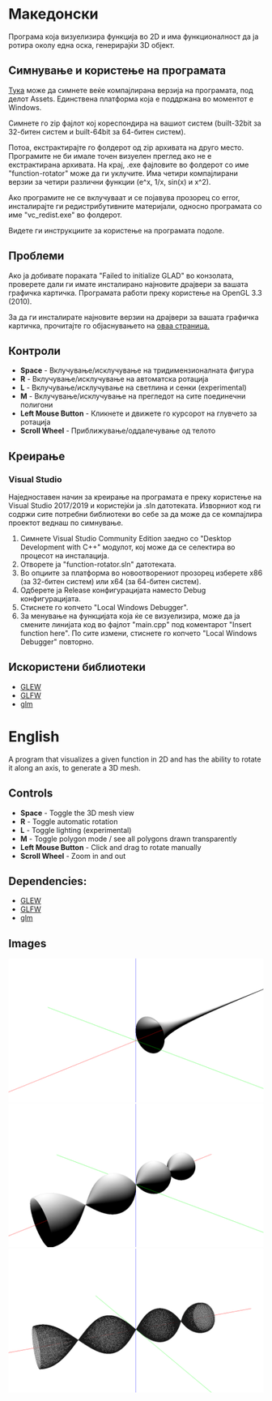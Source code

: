 # Македонски

Програма која визуелизира функција во 2D и има функционалност да ја ротира околу една оска, генерирајќи 3D објект.

## Симнување и користење на програмата

[Тука](https://github.com/limepixl/function-rotator/releases) може да симнете веќе компајлирана верзија на програмата, под делот Assets. Единствена платформа која е поддржана во моментот е Windows. 

Симнете го zip фајлот кој кореспондира на вашиот систем (built-32bit за 32-битен систем и built-64bit за 64-битен систем). 

Потоа, екстрактирајте го фолдерот од zip архивата на друго место. Програмите не би имале точен визуелен преглед ако не е екстрактирана архивата. 
На крај, .exe фајловите во фолдерот со име "function-rotator" може да ги уклучите. Има четири компајлирани верзии за четири различни функции (e^x, 1/x, sin(x) и x^2).

Ако програмите не се вклучуваат и се појавува прозорец со error, инсталирајте ги редистрибутивните материјали, односно програмата со име "vc_redist.exe" во фолдерот.

Видете ги инструкциите за користење на програмата подоле.

## Проблеми

Ако ја добивате пораката "Failed to initialize GLAD" во конзолата, проверете дали ги имате инсталирано најновите драјвери за вашата графичка картичка. Програмата работи преку користење на OpenGL 3.3 (2010).

За да ги инсталирате најновите верзии на драјвери за вашата графичка картичка, прочитајте го објаснувањето на [оваа страница.](https://www.howtogeek.com/135976/how-to-update-your-graphics-drivers-for-maximum-gaming-performance/)

## Контроли

- **Space** - Вклучување/исклучување на тридимензионалната фигура
- **R** - Вклучување/исклучување на автоматска ротација
- **L** - Вклучување/исклучување на светлина и сенки (experimental)
- **M** - Вклучување/исклучување на прегледот на сите поединечни полигони
- **Left Mouse Button** - Кликнете и движете го курсорот на глувчето за ротација
- **Scroll Wheel** - Приближување/оддалечување од телото

## Креирање

### Visual Studio

Наједноставен начин за креирање на програмата е преку користење на Visual Studio 2017/2019 и користејќи ја .sln датотеката. Изворниот код ги содржи сите потребни библиотеки во себе за да може да се компајлира проектот веднаш по симнување.

1) Симнете Visual Studio Community Edition заедно со "Desktop Development with C++" модулот, кој може да се селектира во процесот на инсталација.
2) Отворете ја "function-rotator.sln" датотеката.
3) Во опциите за платформа во новоотворениот прозорец изберете x86 (за 32-битен систем) или x64 (за 64-битен систем).
4) Одберете ја Release конфигурацијата наместо Debug конфигурацијата.
5) Стиснете го копчето "Local Windows Debugger".
6) За менување на функцијата која ќе се визуелизира, може да ја смените линијата код во фајлот "main.cpp" под коментарот "Insert function here". По сите измени, стиснете го копчето "Local Windows Debugger" повторно.

## Искористени библиотеки

* [GLEW](https://github.com/nigels-com/glew)
* [GLFW](https://github.com/glfw/glfw)
* [glm](https://github.com/g-truc/glm)

# English

A program that visualizes a given function in 2D and has the ability to rotate it along an axis, to generate a 3D mesh.

## Controls

- **Space** - Toggle the 3D mesh view
- **R** - Toggle automatic rotation
- **L** - Toggle lighting (experimental)
- **M** - Toggle polygon mode / see all polygons drawn transparently
- **Left Mouse Button** - Click and drag to rotate manually
- **Scroll Wheel** - Zoom in and out

## Dependencies:

* [GLEW](https://github.com/nigels-com/glew)
* [GLFW](https://github.com/glfw/glfw)
* [glm](https://github.com/g-truc/glm)

## Images

![1](https://github.com/limepixl/function-rotator/blob/master/img/1.png)
![2](https://github.com/limepixl/function-rotator/blob/master/img/2.png)
![3](https://github.com/limepixl/function-rotator/blob/master/img/3.png)
